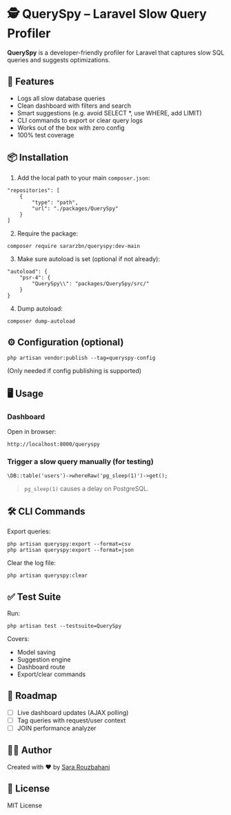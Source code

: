 # 🕵️ QuerySpy – Laravel Slow Query Profiler

**QuerySpy** is a developer-friendly profiler for Laravel that captures slow SQL queries and suggests optimizations.

## 🚀 Features

- Logs all slow database queries
- Clean dashboard with filters and search
- Smart suggestions (e.g. avoid SELECT *, use WHERE, add LIMIT)
- CLI commands to export or clear query logs
- Works out of the box with zero config
- 100% test coverage

## 📦 Installation

1. Add the local path to your main `composer.json`:

```
"repositories": [
    {
        "type": "path",
        "url": "./packages/QuerySpy"
    }
]
```

2. Require the package:

```
composer require sararzbn/queryspy:dev-main
```

3. Make sure autoload is set (optional if not already):

```
"autoload": {
    "psr-4": {
        "QuerySpy\\": "packages/QuerySpy/src/"
    }
}
```

4. Dump autoload:

```
composer dump-autoload
```

## ⚙️ Configuration (optional)

```
php artisan vendor:publish --tag=queryspy-config
```

(Only needed if config publishing is supported)

## 🖥️ Usage

### Dashboard

Open in browser:

```
http://localhost:8000/queryspy
```

### Trigger a slow query manually (for testing)

```
\DB::table('users')->whereRaw('pg_sleep(1)')->get();
```

> `pg_sleep(1)` causes a delay on PostgreSQL.

## 🛠️ CLI Commands

Export queries:

```
php artisan queryspy:export --format=csv
php artisan queryspy:export --format=json
```

Clear the log file:

```
php artisan queryspy:clear
```

## ✅ Test Suite

Run:

```
php artisan test --testsuite=QuerySpy
```

Covers:
- Model saving
- Suggestion engine
- Dashboard route
- Export/clear commands

## 🧩 Roadmap

- [ ] Live dashboard updates (AJAX polling)
- [ ] Tag queries with request/user context
- [ ] JOIN performance analyzer

## 👩‍💻 Author

Created with ❤️ by [Sara Rouzbahani](https://github.com/sararzbn)

## 📄 License

MIT License
